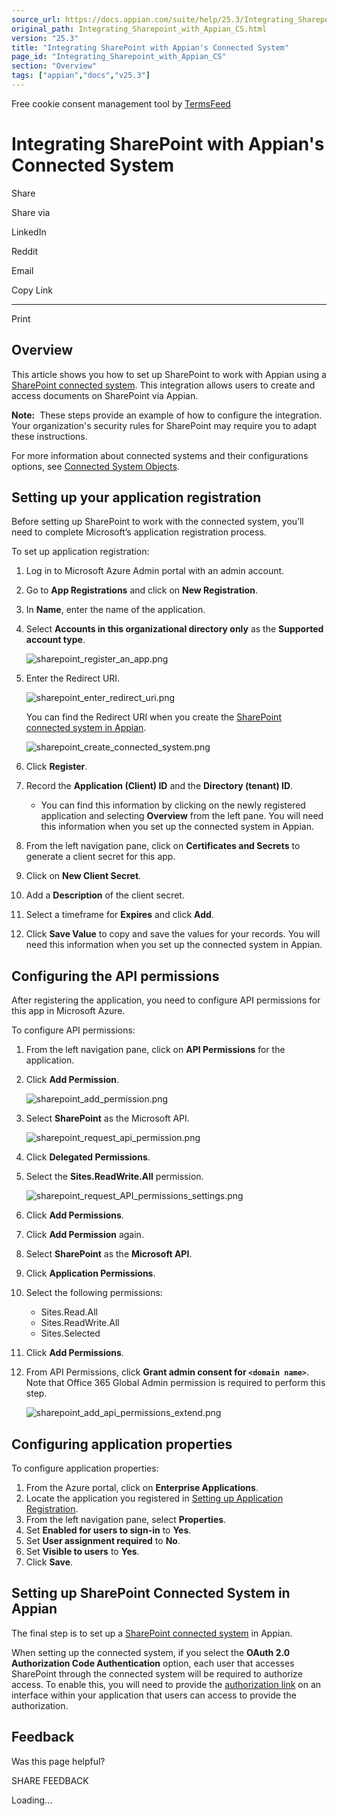 ```yaml
---
source_url: https://docs.appian.com/suite/help/25.3/Integrating_Sharepoint_with_Appian_CS.html
original_path: Integrating_Sharepoint_with_Appian_CS.html
version: "25.3"
title: "Integrating SharePoint with Appian's Connected System"
page_id: "Integrating_Sharepoint_with_Appian_CS"
section: "Overview"
tags: ["appian","docs","v25.3"]
---
```



Free cookie consent management tool by [TermsFeed](https://www.termsfeed.com/)

# Integrating SharePoint with Appian's Connected System

Share

Share via

LinkedIn

Reddit

Email

Copy Link

* * *

Print

## Overview

This article shows you how to set up SharePoint to work with Appian using a [SharePoint connected system](sharepoint-connected-system.html). This integration allows users to create and access documents on SharePoint via Appian.

**Note:**  These steps provide an example of how to configure the integration. Your organization's security rules for SharePoint may require you to adapt these instructions.

For more information about connected systems and their configurations options, see [Connected System Objects](Connected_System_Object.html).

## Setting up your application registration

Before setting up SharePoint to work with the connected system, you’ll need to complete Microsoft’s application registration process.

To set up application registration:

1.  Log in to Microsoft Azure Admin portal with an admin account.
2.  Go to **App Registrations** and click on **New Registration**.
3.  In **Name**, enter the name of the application.
4.  Select **Accounts in this organizational directory only** as the **Supported account type**.

    ![sharepoint_register_an_app.png](images/sharepoint_register_an_app.png)

5.  Enter the Redirect URI.

    ![sharepoint_enter_redirect_uri.png](images/sharepoint_enter_redirect_uri.png)

    You can find the Redirect URI when you create the [SharePoint connected system in Appian](sharepoint-connected-system.html).

    ![sharepoint_create_connected_system.png](images/sharepoint_create_connected_system.png)

6.  Click **Register**.
7.  Record the **Application (Client) ID** and the **Directory (tenant) ID**.
    -   You can find this information by clicking on the newly registered application and selecting **Overview** from the left pane. You will need this information when you set up the connected system in Appian.
8.  From the left navigation pane, click on **Certificates and Secrets** to generate a client secret for this app.
9.  Click on **New Client Secret**.
10.  Add a **Description** of the client secret.
11.  Select a timeframe for **Expires** and click **Add**.
12.  Click **Save Value** to copy and save the values for your records. You will need this information when you set up the connected system in Appian.

## Configuring the API permissions

After registering the application, you need to configure API permissions for this app in Microsoft Azure.

To configure API permissions:

1.  From the left navigation pane, click on **API Permissions** for the application.
2.  Click **Add Permission**.

    ![sharepoint_add_permission.png](images/sharepoint_add_permission.png)

3.  Select **SharePoint** as the Microsoft API.

    ![sharepoint_request_api_permission.png](images/sharepoint_request_api_permission.png)

4.  Click **Delegated Permissions**.
5.  Select the **Sites.ReadWrite.All** permission.

    ![sharepoint_request_API_permissions_settings.png](images/sharepoint_request_API_permissions_settings.png)

6.  Click **Add Permissions**.
7.  Click **Add Permission** again.
8.  Select **SharePoint** as the **Microsoft API**.
9.  Click **Application Permissions**.
10.  Select the following permissions:
     -   Sites.Read.All
     -   Sites.ReadWrite.All
     -   Sites.Selected
11.  Click **Add Permissions**.
12.  From API Permissions, click **Grant admin consent for `<domain name>`**. Note that Office 365 Global Admin permission is required to perform this step.

     ![sharepoint_add_api_permissions_extend.png](images/sharepoint_add_api_permissions_extend.png)

## Configuring application properties

To configure application properties:

1.  From the Azure portal, click on **Enterprise Applications**.
2.  Locate the application you registered in [Setting up Application Registration](#setting-up-your-application-registration).
3.  From the left navigation pane, select **Properties**.
4.  Set **Enabled for users to sign-in** to **Yes**.
5.  Set **User assignment required** to **No**.
6.  Set **Visible to users** to **Yes**.
7.  Click **Save**.

## Setting up SharePoint Connected System in Appian

The final step is to set up a [SharePoint connected system](sharepoint-connected-system.html) in Appian.

When setting up the connected system, if you select the **OAuth 2.0 Authorization Code Authentication** option, each user that accesses SharePoint through the connected system will be required to authorize access. To enable this, you will need to provide the [authorization link](setting_up_an_oauth_connected_system.html#create-an-authorization-link-on-an-interface) on an interface within your application that users can access to provide the authorization.

## Feedback

Was this page helpful?

SHARE FEEDBACK

Loading...